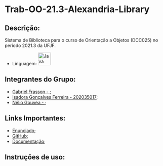 # Trab-OO-21.3-Alexandria-Library

## Descrição:
Sistema de Biblioteca para o curso de Orientação a Objetos (DCC025) no período 2021.3 da UFJF.
* Linguagem: <img alt="Java" src="https://www.ativasoft.com.br/blog/wp-content/uploads/2018/01/java_icon.png" width="40"></img>

## Integrantes do Grupo:
* [Gabriel Frasson - ]();
* [Isadora Gonçalves Ferreira - 202035017]();
* [Nélio Gouvea - ]();

## Links Importantes:
* [Enunciado](https://drive.google.com/file/d/1tSs02AVMjhpnLdY8hz3z4NkEfP1iElu5/view?usp=sharing);
* [GitHub](https://github.com/isa56/Trab-OO-21.3-Alexandria-Library);
* [Documentação](https://docs.google.com/document/d/12Ocq4AJZg6iqNCZt6IzPJvsMbWFAbf9499eRfbHI5hw/edit?usp=sharing);

## Instruções de uso:
